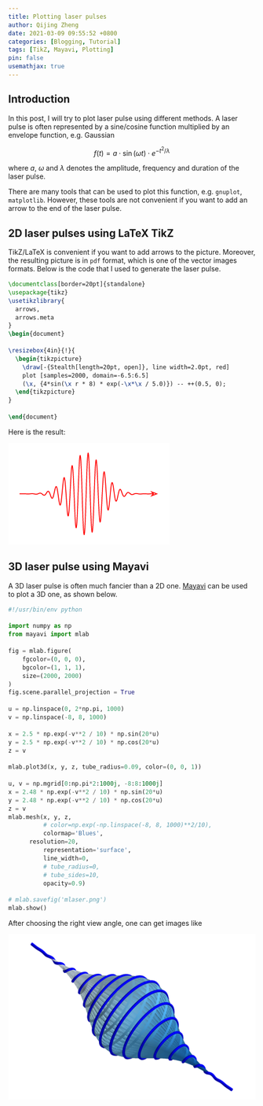 ```yaml
---
title: Plotting laser pulses
author: Qijing Zheng
date: 2021-03-09 09:55:52 +0800
categories: [Blogging, Tutorial]
tags: [TikZ, Mayavi, Plotting]
pin: false
usemathjax: true
---
```


## Introduction

In this post, I will try to plot laser pulse using different methods. A laser
pulse is often represented by a sine/cosine function multiplied by an envelope
function, e.g. Gaussian

$$
f(t) = a \cdot \sin(\omega t) \cdot e^{-t^2/\lambda}
$$

where $a$, $\omega$ and $\lambda$ denotes the amplitude, frequency and duration
of the laser pulse.

There are many tools that can be used to plot this function, e.g. `gnuplot`,
`matplotlib`. However, these tools are not convenient if you want to add an
arrow to the end of the laser pulse.

## 2D laser pulses using LaTeX TikZ

TikZ/LaTeX is convenient if you want to add arrows to the picture. Moreover, the
resulting picture is in `pdf` format, which is one of the vector images formats. 
Below is the code that I used to generate the laser pulse.

```latex
\documentclass[border=20pt]{standalone}
\usepackage{tikz}
\usetikzlibrary{
  arrows,
  arrows.meta
}
\begin{document}

\resizebox{4in}{!}{
  \begin{tikzpicture}
    \draw[-{Stealth[length=20pt, open]}, line width=2.0pt, red]
    plot [samples=2000, domain=-6.5:6.5]
    (\x, {4*sin(\x r * 8) * exp(-\x*\x / 5.0)}) -- ++(0.5, 0);
  \end{tikzpicture}
}

\end{document}
```

Here is the result:

![tikz_laser_pulse](/assets/img/post/2d_laser_pulse.png)

## 3D laser pulse using Mayavi

A 3D laser pulse is often much fancier than a 2D one. 
[Mayavi](https://docs.enthought.com/mayavi/mayavi/) can be used to plot a 3D
one, as shown below.


```python
#!/usr/bin/env python

import numpy as np
from mayavi import mlab

fig = mlab.figure(
    fgcolor=(0, 0, 0),
    bgcolor=(1, 1, 1),
    size=(2000, 2000)
)
fig.scene.parallel_projection = True

u = np.linspace(0, 2*np.pi, 1000)
v = np.linspace(-8, 8, 1000)

x = 2.5 * np.exp(-v**2 / 10) * np.sin(20*u)
y = 2.5 * np.exp(-v**2 / 10) * np.cos(20*u)
z = v

mlab.plot3d(x, y, z, tube_radius=0.09, color=(0, 0, 1))

u, v = np.mgrid[0:np.pi*2:1000j, -8:8:1000j]
x = 2.48 * np.exp(-v**2 / 10) * np.sin(20*u)
y = 2.48 * np.exp(-v**2 / 10) * np.cos(20*u)
z = v
mlab.mesh(x, y, z,
          # color=np.exp(-np.linspace(-8, 8, 1000)**2/10),
          colormap='Blues',
	  resolution=20,
          representation='surface',
          line_width=0,
          # tube_radius=0,
          # tube_sides=10,
          opacity=0.9)

# mlab.savefig('mlaser.png')
mlab.show()
```

After choosing the right view angle, one can get images like

![mayavi_laser_pulse](/assets/img/post/3d_laser_pulse.png)


